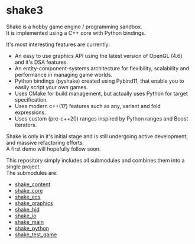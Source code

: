# shake3

Shake is a hobby game engine / programming sandbox.    
It is implemented using a C++ core with Python bindings.

It's most interesting features are currently:
   
* An easy to use graphics API using the latest version of OpenGL (4.6) and it's DSA features. 
* An entity-component-systems architecture for flexibility, scalability and performance in managing game worlds.
* Python bindings (pyshake) created using Pybind11, that enable you to easily script your own games.
* Uses CMake for build management, but actually uses Python for target specification. 
* Uses modern c++(17) features such as any, variant and fold expressions.
* Uses custom (pre-c++20) ranges inspired by Python ranges and Boost iterators.

Shake is only in it's initial stage and is still undergoing active development, and massive refactoring efforts.   
A first demo will hopefully follow soon.     

This repository simply includes all submodules and combines them into a single project.    
The submodules are:  

* [shake_content](https://github.com/berryvansomeren/shake_content/)
* [shake_core](https://github.com/berryvansomeren/shake_core/)
* [shake_ecs](https://github.com/berryvansomeren/shake_ecs/)
* [shake_graphics](https://github.com/berryvansomeren/shake_graphics/)
* [shake_hid](https://github.com/berryvansomeren/shake_hid/)
* [shake_io](https://github.com/berryvansomeren/shake_io/)
* [shake_main](https://github.com/berryvansomeren/shake_main/)
* [shake_python](https://github.com/berryvansomeren/shake_python/)
* [shake_test_game](https://github.com/berryvansomeren/shake_test_game/)
